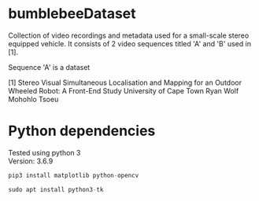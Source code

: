 # bumblebeeDataset
Collection of video recordings and metadata used for a small-scale stereo equipped vehicle.
It consists of 2 video sequences titled 'A' and 'B' used in [1].

Sequence 'A' is a dataset

[1] Stereo Visual Simultaneous Localisation and Mapping for an Outdoor Wheeled Robot: A Front-End Study
    University of Cape Town
    Ryan Wolf
    Mohohlo Tsoeu

# Python dependencies

Tested using python 3<br>Version: 3.6.9
```Python
pip3 install matplotlib python-opencv
```

```c
sudo apt install python3-tk
```